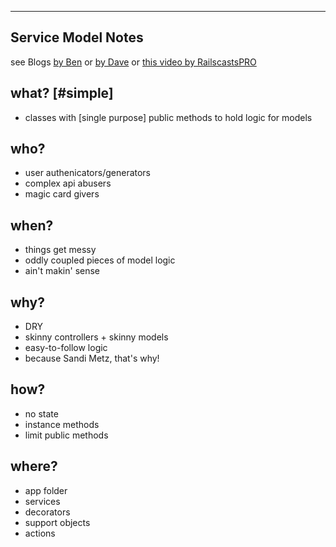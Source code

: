 ----
## Service Model Notes 
see Blogs [by Ben](https://blog.engineyard.com/2014/keeping-your-rails-controllers-dry-with-services)
or [by Dave](http://multithreaded.stitchfix.com/blog/2015/06/02/anatomy-of-service-objects-in-rails/)
or [this video by RailscastsPRO](https://www.youtube.com/watch?v=LsUx0dWikmo)

## what? [#simple] 
* classes with [single purpose] public methods to hold logic for models

## who?
* user authenicators/generators
* complex api abusers
* magic card givers

## when?
* things get messy
* oddly coupled pieces of model logic
* ain't makin' sense

## why?
* DRY
* skinny controllers + skinny models
* easy-to-follow logic
* because Sandi Metz, that's why!

## how?
* no state
* instance methods
* limit public methods

## where?
* app folder
* services
* decorators
* support objects
* actions
